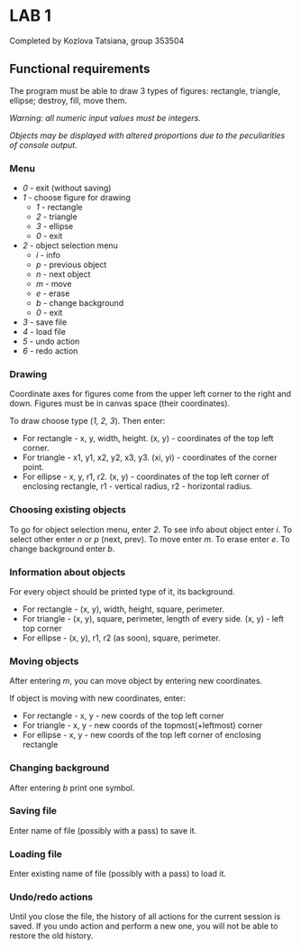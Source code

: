 # LAB 1
Completed by Kozlova Tatsiana, group 353504

## Functional requirements

The program must be able to draw 3 types of figures:
rectangle, triangle, ellipse; destroy, fill, move them.

_Warning: all numeric input values must be integers._

_Objects may be displayed with altered proportions due to the 
peculiarities of console output._

### Menu

* _0_ - exit (without saving)
* _1_ - choose figure for drawing
  * _1_ - rectangle
  * _2_ - triangle
  * _3_ - ellipse
  * _0_ - exit
* _2_ - object selection menu
  * _i_ - info
  * _p_ - previous object
  * _n_ - next object
  * _m_ - move
  * _e_ - erase
  * _b_ - change background
  * _0_ - exit
* _3_ - save file
* _4_ - load file
* _5_ - undo action
* _6_ - redo action

### Drawing

Coordinate axes for figures come from the upper left
corner to the right and down. Figures must be in canvas
space (their coordinates). 

To draw choose type (_1, 2, 3_). Then enter:

* For rectangle - x, y, width, height. (x, y) - coordinates
of the top left corner. 
* For triangle - x1, y1, x2, y2, x3, y3. (xi, yi) - coordinates
of the corner point.
* For ellipse - x, y, r1, r2. (x, y) - coordinates of the top
left corner of enclosing rectangle, r1 - vertical radius, r2 -
horizontal radius.

### Choosing existing objects

To go for object selection menu, enter _2_. To see info about object enter _i_. 
To select other enter _n_ or _p_ (next, prev). To move enter _m_. To erase
enter _e_. To change background enter _b_.

### Information about objects

For every object should be printed type of it, its background.
* For rectangle - (x, y), width, height, square, perimeter.
* For triangle - (x, y), square, perimeter, length of every side. (x, y) - left top corner
* For ellipse - (x, y), r1, r2 (as soon), square, perimeter.

### Moving objects

After entering _m_, you can move object by entering new coordinates. 

If object is moving with new coordinates, enter:
* For rectangle - x, y - new coords of the top left corner
* For triangle - x, y - new coords of the topmost(+leftmost) corner
* For ellipse - x, y - new coords of the top left corner of 
enclosing rectangle

### Changing background

After entering _b_ print one symbol.

### Saving file 

Enter name of file (possibly with a pass) to save it.

### Loading file

Enter existing name of file (possibly with a pass) to load it.

### Undo/redo actions

Until you close the file, the history of all actions for the current
session is saved.
If you undo action and perform a new one, you will not be able to
restore the old history. 